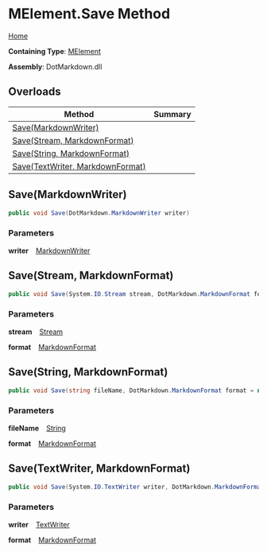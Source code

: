 # MElement\.Save Method

[Home](../../../../README.md)

**Containing Type**: [MElement](../README.md)

**Assembly**: DotMarkdown\.dll

## Overloads

| Method | Summary |
| ------ | ------- |
| [Save(MarkdownWriter)](#DotMarkdown_Linq_MElement_Save_DotMarkdown_MarkdownWriter_) | |
| [Save(Stream, MarkdownFormat)](#DotMarkdown_Linq_MElement_Save_System_IO_Stream_DotMarkdown_MarkdownFormat_) | |
| [Save(String, MarkdownFormat)](#DotMarkdown_Linq_MElement_Save_System_String_DotMarkdown_MarkdownFormat_) | |
| [Save(TextWriter, MarkdownFormat)](#DotMarkdown_Linq_MElement_Save_System_IO_TextWriter_DotMarkdown_MarkdownFormat_) | |

## Save\(MarkdownWriter\) <a id="DotMarkdown_Linq_MElement_Save_DotMarkdown_MarkdownWriter_"></a>

```csharp
public void Save(DotMarkdown.MarkdownWriter writer)
```

### Parameters

**writer** &ensp; [MarkdownWriter](../../../MarkdownWriter/README.md)

## Save\(Stream, MarkdownFormat\) <a id="DotMarkdown_Linq_MElement_Save_System_IO_Stream_DotMarkdown_MarkdownFormat_"></a>

```csharp
public void Save(System.IO.Stream stream, DotMarkdown.MarkdownFormat format = null)
```

### Parameters

**stream** &ensp; [Stream](https://docs.microsoft.com/en-us/dotnet/api/system.io.stream)

**format** &ensp; [MarkdownFormat](../../../MarkdownFormat/README.md)

## Save\(String, MarkdownFormat\) <a id="DotMarkdown_Linq_MElement_Save_System_String_DotMarkdown_MarkdownFormat_"></a>

```csharp
public void Save(string fileName, DotMarkdown.MarkdownFormat format = null)
```

### Parameters

**fileName** &ensp; [String](https://docs.microsoft.com/en-us/dotnet/api/system.string)

**format** &ensp; [MarkdownFormat](../../../MarkdownFormat/README.md)

## Save\(TextWriter, MarkdownFormat\) <a id="DotMarkdown_Linq_MElement_Save_System_IO_TextWriter_DotMarkdown_MarkdownFormat_"></a>

```csharp
public void Save(System.IO.TextWriter writer, DotMarkdown.MarkdownFormat format = null)
```

### Parameters

**writer** &ensp; [TextWriter](https://docs.microsoft.com/en-us/dotnet/api/system.io.textwriter)

**format** &ensp; [MarkdownFormat](../../../MarkdownFormat/README.md)